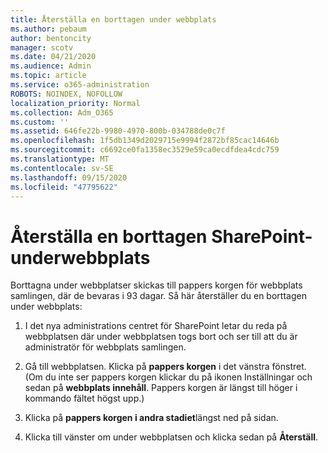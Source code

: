```yaml
---
title: Återställa en borttagen under webbplats
ms.author: pebaum
author: bentoncity
manager: scotv
ms.date: 04/21/2020
ms.audience: Admin
ms.topic: article
ms.service: o365-administration
ROBOTS: NOINDEX, NOFOLLOW
localization_priority: Normal
ms.collection: Adm_O365
ms.custom: ''
ms.assetid: 646fe22b-9980-4970-800b-034788de0c7f
ms.openlocfilehash: 1f5db1349d2029715e9994f2872bf85cac14646b
ms.sourcegitcommit: c6692ce0fa1358ec3529e59ca0ecdfdea4cdc759
ms.translationtype: MT
ms.contentlocale: sv-SE
ms.lasthandoff: 09/15/2020
ms.locfileid: "47795622"
---
```

# <a name="restore-a-deleted-sharepoint-subsite"></a>Återställa en borttagen SharePoint-underwebbplats

Borttagna under webbplatser skickas till pappers korgen för webbplats samlingen, där de bevaras i 93 dagar. Så här återställer du en borttagen under webbplats:
  
1. I det nya administrations centret för SharePoint letar du reda på webbplatsen där under webbplatsen togs bort och ser till att du är administratör för webbplats samlingen. 
    
2. Gå till webbplatsen. Klicka på **pappers korgen** i det vänstra fönstret. (Om du inte ser pappers korgen klickar du på ikonen Inställningar och sedan på **webbplats innehåll**. Pappers korgen är längst till höger i kommando fältet högst upp.)
    
3. Klicka på **pappers korgen i andra stadiet**längst ned på sidan.
    
4. Klicka till vänster om under webbplatsen och klicka sedan på **Återställ**.
    

